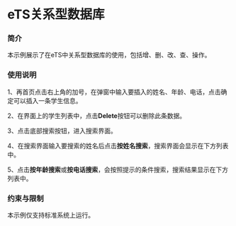 # eTS关系型数据库



### 简介

本示例展示了在eTS中关系型数据库的使用，包括增、删、改、查、操作。

### 使用说明

1、再首页点击右上角的加号，在弹窗中输入要插入的姓名、年龄、电话，点击确定可以插入一条学生信息。

2、在界面上的学生列表中，点击**Delete**按钮可以删除此条数据。

3、点击底部搜索按钮，进入搜索界面。

4、在搜索界面输入要搜索的姓名后点击**按姓名搜索**，搜索界面会显示在下方列表中。

5、点击**按年龄搜索**或**按电话搜索**，会按照提示的条件搜索，搜索结果显示在下方列表中。



### 约束与限制

本示例仅支持标准系统上运行。
